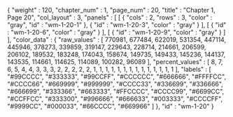 {
  "weight" : 120,
  "chapter_num" : 1,
  "page_num" : 20,
  "title" : "Chapter 1, Page 20",
  "col_layout" : 3,
  "panels" : [
    [
      {
        "cols" : 2,
        "rows" : 3,
        "color" : "gray",
        "id" : "wm-1-20-1"
      },
      {
        "id" : "wm-1-20-3",
        "color" : "gray"
      }
    ],
    [
      {
        "id" : "wm-1-20-6",
        "color" : "gray"
      }
    ],
    [
      {
        "id" : "wm-1-20-9",
        "color" : "gray"
      }
    ]
  ],
  "color_data" : {
    "raw_values" : [
      770981,
      677484,
      622019,
      531354,
      447114,
      445946,
      378273,
      339859,
      319147,
      229643,
      228714,
      214661,
      206599,
      206102,
      189532,
      183248,
      174043,
      158674,
      149735,
      149433,
      145236,
      144137,
      143535,
      114661,
      114625,
      114089,
      100282,
      96089
    ],
    "percent_values" : [
      8,
      7,
      6,
      5,
      4,
      4,
      3,
      3,
      3,
      2,
      2,
      2,
      2,
      2,
      1,
      1,
      1,
      1,
      1,
      1,
      1,
      1,
      1,
      1,
      1,
      1,
      1,
      1
    ],
    "labels" : [
      "#99CCCC",
      "#333333",
      "#99CCFF",
      "#CCCCCC",
      "#666666",
      "#FFFFCC",
      "#CCCC66",
      "#669999",
      "#999999",
      "#CCCC33",
      "#336699",
      "#336666",
      "#666699",
      "#333366",
      "#663333",
      "#FFCCCC",
      "#CCCC99",
      "#6699CC",
      "#CCFFCC",
      "#333300",
      "#996666",
      "#666633",
      "#003333",
      "#CCCCFF",
      "#9999CC",
      "#000033",
      "#66CCCC",
      "#669966"
    ]
  },
  "id" : "wm-1-20"
}
